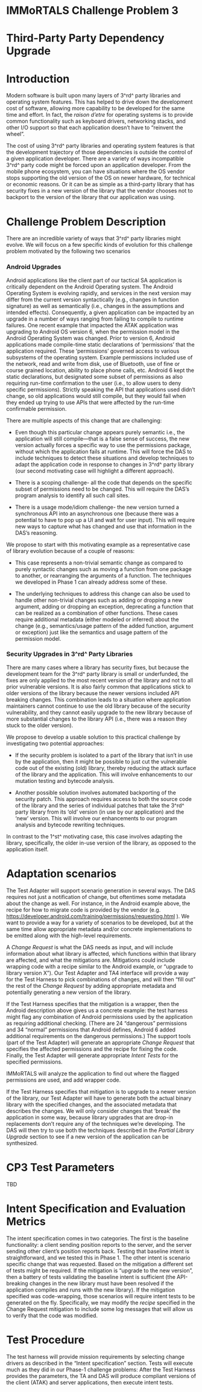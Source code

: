 IMMoRTALS Challenge Problem 3
============

Third-Party Party Dependency Upgrade
============

Introduction
============

Modern software is built upon many layers of 3^rd^ party libraries and
operating system features. This has helped to drive down the development
cost of software, allowing more capability to be developed for the same
time and effort. In fact, the *raison d’etre* for operating systems is
to provide common functionality such as keyboard drivers, networking
stacks, and other I/O support so that each application doesn’t have to
“reinvent the wheel”.

The cost of using 3^rd^ party libraries and operating system features is
that the development trajectory of those dependencies is outside the
control of a given application developer. There are a variety of ways
incompatible 3^rd^ party code might be forced upon an application
developer. From the mobile phone ecosystem, you can have situations
where the OS vendor stops supporting the old version of the OS on newer
hardware, for technical or economic reasons. Or it can be as simple as a
third-party library that has security fixes in a new version of the
library that the vendor chooses not to backport to the version of the
library that our application was using.

Challenge Problem Description
=============================

There are an incredible variety of ways that 3^rd^ party libraries might
evolve. We will focus on a few specific kinds of evolution for this
challenge problem motivated by the following two scenarios

### Android Upgrades

Android applications like the client part of our tactical SA application
is critically dependent on the Android Operating system. The Android
Operating System is evolving rapidly, and services in the next version
may differ from the current version syntactically (e.g., changes in
function signature) as well as semantically (i.e., changes in the
assumptions and intended effects). Consequently, a given application can
be impacted by an upgrade in a number of ways ranging from failing to
compile to runtime failures. One recent example that impacted the ATAK
application was upgrading to Android OS version 6, when the permission
model in the Android Operating System was changed. Prior to version 6,
Android applications made compile-time static declarations of
‘permissions’ that the application required. These ‘permissions’
governed access to various subsystems of the operating system. Example
permissions included use of the network, read and write from disk, use
of Bluetooth, use of fine or course grained location, ability to place
phone calls, etc. Android 6 kept the static declarations, but designated
some subset of permissions as also requiring run-time confirmation to
the user (i.e., to allow users to deny specific permissions). Strictly
speaking the API that applications used didn’t change, so old
applications would still compile, but they would fail when they ended up
trying to use APIs that were affected by the run-time confirmable
permission.

There are multiple aspects of this change that are challenging:

-   Even though this particular change appears purely semantic i.e., the
    application will still compile—that is a false sense of success, the
    new version actually forces a specific way to use the permissions
    package, without which the application fails at runtime. This will
    force the DAS to include techniques to detect these situations and
    develop techniques to adapt the application code in response to
    changes in 3^rd^ party library (our second motivating case will
    highlight a different approach).

-   There is a scoping challenge- all the code that depends on the
    specific subset of permissions need to be changed. This will require
    the DAS’s program analysis to identify all such call sites.

-   There is a usage mode/idiom challenge- the new version turned a
    synchronous API into an asynchronous one (because there was a
    potential to have to pop up a UI and wait for user input). This will
    require new ways to capture what has changed and use that
    information in the DAS’s reasoning.

We propose to start with this motivating example as a representative
case of library evolution because of a couple of reasons:

-   This case represents a non-trivial semantic change as compared to
    purely syntactic changes such as moving a function from one package
    to another, or rearranging the arguments of a function. The
    techniques we developed in Phase 1 can already address some of
    these.

-   The underlying techniques to address this change can also be used to
    handle other non-trivial changes such as adding or dropping a new
    argument, adding or dropping an exception, deprecating a function
    that can be realized as a combination of other functions. These
    cases require additional metadata (either modeled or inferred) about
    the change (e.g., semantics/usage pattern of the added function,
    argument or exception) just like the semantics and usage pattern of
    the permission model.

### Security Upgrades in 3^rd^ Party Libraries 

There are many cases where a library has security fixes, but because the
development team for the 3^rd^ party library is small or underfunded,
the fixes are only applied to the most recent version of the library and
not to all prior vulnerable versions. It is also fairly common that
applications stick to older versions of the library because the newer
versions included API breaking changes. This combination leads to a
situation where application maintainers cannot continue to use the old
library because of the security vulnerability, and they cannot easily
upgrade to the new library because of more substantial changes to the
library API (i.e., there was a reason they stuck to the older version).

We propose to develop a usable solution to this practical challenge by
investigating two potential approaches:

-   If the security problem is isolated to a part of the library that
    isn’t in use by the application, then it might be possible to just
    cut the vulnerable code out of the existing (old) library, thereby
    reducing the attack surface of the library and the application. This
    will involve enhancements to our mutation testing and bytecode
    analysis.

-   Another possible solution involves automated backporting of the
    security patch. This approach requires access to both the source
    code of the library and the series of individual patches that take
    the 3^rd^ party library from its ‘old’ version (in use by our
    application) and the ‘new’ version. This will involve our
    enhancements to our program analysis and bytecode rewriting
    techniques.

In contrast to the 1^st^ motivating case, this case involves adapting
the library, specifically, the older in-use version of the library, as
opposed to the application itself.

Adaptation scenarios
====================

The Test Adapter will support scenario generation in several ways. The
DAS requires not just a notification of change, but oftentimes some
metadata about the change as well. For instance, in the Android example
above, the recipe for how to migrate code is provided by the vendor
(e.g.
<https://developer.android.com/training/permissions/requesting.html> ).
We want to provide a way for a variety of scenarios to be developed, but
at the same time allow appropriate metadata and/or concrete
implementations to be emitted along with the high-level requirements.

A *Change Request* is what the DAS needs as input, and will include
information about what library is affected, which functions within that
library are affected, and what the mitigations are. Mitigations could
include wrapping code with a recipe similar to the Android example, or
“upgrade to library version X”). Our Test Adapter and TA4 interface will
provide a way for the Test Harness to pick combinations of changes, and
will then “fill out” the rest of the *Change Request* by adding
appropriate metadata and potentially generating a new version of the
library.

If the Test Harness specifies that the mitigation is a wrapper, then the
Android description above gives us a concrete example: the test harness
might flag any combination of Android permissions used by the
application as requiring additional checking. (There are 24 “dangerous”
permissions and 34 “normal” permissions that Android defines, Android 6
added additional requirements on the dangerous permissions.) The support
tools (part of the Test Adapter) will generate an appropriate *Change
Request* that specifies the affected permissions and the recipe for
fixing the code. Finally, the Test Adapter will generate appropriate
*Intent Tests* for the specified permissions.

IMMoRTALS will analyze the application to find out where the flagged
permissions are used, and add wrapper code.

If the Test Harness specifies that mitigation is to upgrade to a newer
version of the library, our Test Adapter will have to generate both the
actual binary library with the specified changes, and the associated
metadata that describes the changes. We will only consider changes that
‘break’ the application in some way, because library upgrades that are
drop-in replacements don’t require any of the techniques we’re
developing. The DAS will then try to use both the techniques described
in the *Partial Library Upgrade* section to see if a new version of the
application can be synthesized.

CP3 Test Parameters
===================

TBD

Intent Specification and Evaluation Metrics
===========================================

The intent specification comes in two categories. The first is the
baseline functionality: a client sending position reports to the server,
and the server sending other client’s position reports back. Testing
that baseline intent is straightforward, and we tested this in Phase 1.
The other intent is scenario specific change that was requested. Based
on the mitigation a different set of tests might be required. If the
mitigation is “upgrade to the new version”, then a battery of tests
validating the baseline intent is sufficient (the API-breaking changes
in the new library must have been resolved if the application compiles
and runs with the new library). If the mitigation specified was
code-wrapping, those scenarios will require intent tests to be generated
on the fly. Specifically, we may modify the *recipe* specified in the
Change Request mitigation to include some log messages that will allow
us to verify that the code was modified.

Test Procedure
==============

The test harness will provide mission requirements by selecting change
drivers as described in the “Intent specification” section. Tests will
execute much as they did in our Phase-1 challenge problems: After the
Test Harness provides the parameters, the TA and DAS will produce
compliant versions of the client (ATAK) and server applications, then
execute intent tests.

